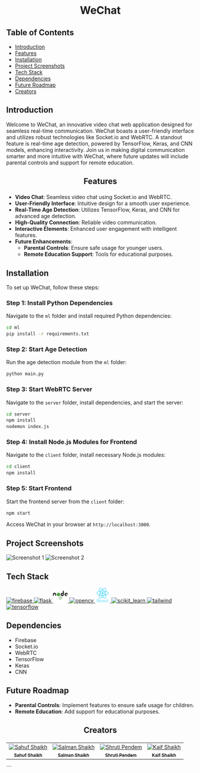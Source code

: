 # <p align="center">WeChat</p>

## Table of Contents
- [Introduction](#introduction)
- [Features](#features)
- [Installation](#installation)
- [Project Screenshots](#project-screenshots)
- [Tech Stack](#tech-stack)
- [Dependencies](#dependencies)
- [Future Roadmap](#future-roadmap)
- [Creators](#creators)

## Introduction
Welcome to WeChat, an innovative video chat web application designed for seamless real-time communication. WeChat boasts a user-friendly interface and utilizes robust technologies like Socket.io and WebRTC. A standout feature is real-time age detection, powered by TensorFlow, Keras, and CNN models, enhancing interactivity. Join us in making digital communication smarter and more intuitive with WeChat, where future updates will include parental controls and support for remote education.

## <p align="center">Features</p>

- **Video Chat**: Seamless video chat using Socket.io and WebRTC.
- **User-Friendly Interface**: Intuitive design for a smooth user experience.
- **Real-Time Age Detection**: Utilizes TensorFlow, Keras, and CNN for advanced age detection.
- **High-Quality Connection**: Reliable video communication.
- **Interactive Elements**: Enhanced user engagement with intelligent features.
- **Future Enhancements**:
  - **Parental Controls**: Ensure safe usage for younger users.
  - **Remote Education Support**: Tools for educational purposes.


## Installation 

To set up WeChat, follow these steps:

### Step 1: Install Python Dependencies

Navigate to the `ml` folder and install required Python dependencies:

```bash
cd ml
pip install -r requirements.txt
```

### Step 2: Start Age Detection

Run the age detection module from the `ml` folder:

```bash
python main.py
```

### Step 3: Start WebRTC Server

Navigate to the `server` folder, install dependencies, and start the server:

```bash
cd server
npm install
nodemon index.js
```

### Step 4: Install Node.js Modules for Frontend

Navigate to the `client` folder, install necessary Node.js modules:

```bash
cd client
npm install
```

### Step 5: Start Frontend

Start the frontend server from the `client` folder:

```bash
npm start
```

Access WeChat in your browser at `http://localhost:3000`.

## Project Screenshots

<!-- Include screenshots of your project -->

![Screenshot 1](https://github.com/sahuf2003/WeChat/assets/127684377/4ed8b7c3-fde0-40b5-b199-7a5327148580)
![Screenshot 2](https://github.com/sahuf2003/WeChat/assets/127684377/1df4e5ed-5e96-4662-8849-fa60062d808f)



## Tech Stack

<p align="left">
  <a href="https://firebase.google.com/" target="_blank" rel="noreferrer">
    <img src="https://www.vectorlogo.zone/logos/firebase/firebase-icon.svg" alt="firebase" width="40" height="40"/>
  </a>
  <a href="https://flask.palletsprojects.com/" target="_blank" rel="noreferrer">
    <img src="https://www.vectorlogo.zone/logos/pocoo_flask/pocoo_flask-icon.svg" alt="flask" width="40" height="40"/>
  </a>
  <a href="https://nodejs.org" target="_blank" rel="noreferrer">
    <img src="https://raw.githubusercontent.com/devicons/devicon/master/icons/nodejs/nodejs-original-wordmark.svg" alt="nodejs" width="40" height="40"/>
  </a>
  <a href="https://opencv.org/" target="_blank" rel="noreferrer">
    <img src="https://www.vectorlogo.zone/logos/opencv/opencv-icon.svg" alt="opencv" width="40" height="40"/>
  </a>
  <a href="https://reactjs.org/" target="_blank" rel="noreferrer">
    <img src="https://raw.githubusercontent.com/devicons/devicon/master/icons/react/react-original-wordmark.svg" alt="react" width="40" height="40"/>
  </a>
  <a href="https://scikit-learn.org/" target="_blank" rel="noreferrer">
    <img src="https://upload.wikimedia.org/wikipedia/commons/0/05/Scikit_learn_logo_small.svg" alt="scikit_learn" width="40" height="40"/>
  </a>
  <a href="https://www.selenium.dev" target="_blank" rel="noreferrer">
    <img src="https://www.vectorlogo.zone/logos/tailwindcss/tailwindcss-icon.svg" alt="tailwind" width="40" height="40"/>
  </a>
  <a href="https://www.tensorflow.org" target="_blank" rel="noreferrer">
    <img src="https://www.vectorlogo.zone/logos/tensorflow/tensorflow-icon.svg" alt="tensorflow" width="40" height="40"/>
  </a>
</p>

## Dependencies

- Firebase
- Socket.io
- WebRTC
- TensorFlow
- Keras
- CNN

## Future Roadmap

- **Parental Controls**: Implement features to ensure safe usage for children.
- **Remote Education**: Add support for educational purposes.

## <p align="center">Creators</p>

<table align="center">
  <tr>
    <td align="center">
      <a href="https://github.com/sahuf2003" target="_black">
        <img src="https://github.com/sahuf2003.png" width="150px;" alt="Sahuf Shaikh"/>
        <br />
        <sub><b>Sahuf Shaikh</b></sub>
      </a>
    </td>
    <td align="center">
      <a href="https://github.com/TechSmith90210" target="_black">
        <img src="https://github.com/TechSmith90210.png" width="150px;" alt="Salman Shaikh"/>
        <br />
        <sub><b>Salman Shaikh</b></sub>
      </a>
    </td>
    <td align="center">
      <a href="https://github.com/shrutipendem112" target="_black">
        <img src="https://github.com/shrutipendem112.png" width="150px;" alt="Shruti Pendem"/>
        <br />
        <sub><b>Shruti Pendem</b></sub>
      </a>
    </td>    
    <td align="center">
      <a href="https://github.com/kaif178" target="_black">
        <img src="https://github.com/kaif178.png" width="150px;" alt="Kaif Shaikh"/>
        <br />
        <sub><b>Kaif Shaikh</b></sub>
      </a>
    </td>
  </tr>
</table>
```
